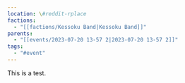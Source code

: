 ```yaml
---
location: \#reddit-rplace 
factions:
  - "[[factions/Kessoku Band|Kessoku Band]]"
parents:
  - "[[events/2023-07-20 13-57 2|2023-07-20 13-57 2]]"
tags:
  - "#event"
---
```

This is a test.